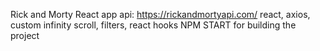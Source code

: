 Rick and Morty React app
api: https://rickandmortyapi.com/
react, axios, custom infinity scroll, filters, react hooks 
NPM START for building the project
